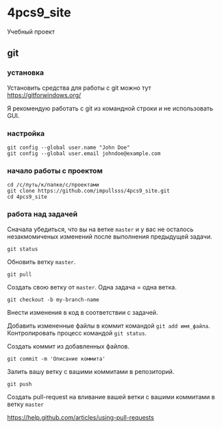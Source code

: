 # 4pcs9_site

Учебный проект

## git

### установка

Установить средства для работы с git можно тут https://gitforwindows.org/

Я рекомендую работать с git из командной строки и не использовать GUI.

### настройка
```
git config --global user.name "John Doe"
git config --global user.email johndoe@example.com
``` 

### начало работы с проектом
```
cd /c/путь/к/папке/с/проектами
git clone https://github.com/impullsss/4pcs9_site.git
cd 4pcs9_site
```

### работа над задачей
Сначала убедиться, что вы на ветке `master` и у вас не осталось незакмомиченых изменений после выполнения предыдущей задачи.
```
git status
```

Обновить ветку `master`.
```
git pull
```

Создать свою ветку от `master`. Одна задача = одна ветка.
```
git checkout -b my-branch-name
```

Внести изменения в код в соответствии с задачей.

Добавить измененные файлы в коммит командой `git add имя_файла`. Контролировать процесс командой `git status`.

Создать коммит из добавленных файлов.
```
git commit -m 'Описание коммита'
```

Залить вашу ветку с вашими коммитами в репозиторий.
```
git push
```

Создать pull-request на вливание вашей ветки с вашими коммитами в ветку `master`

https://help.github.com/articles/using-pull-requests
